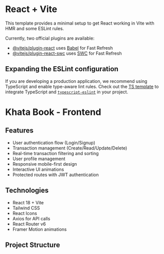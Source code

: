# React + Vite

This template provides a minimal setup to get React working in Vite with HMR and some ESLint rules.

Currently, two official plugins are available:

- [@vitejs/plugin-react](https://github.com/vitejs/vite-plugin-react/blob/main/packages/plugin-react/README.md) uses [Babel](https://babeljs.io/) for Fast Refresh
- [@vitejs/plugin-react-swc](https://github.com/vitejs/vite-plugin-react-swc) uses [SWC](https://swc.rs/) for Fast Refresh

## Expanding the ESLint configuration

If you are developing a production application, we recommend using TypeScript and enable type-aware lint rules. Check out the [TS template](https://github.com/vitejs/vite/tree/main/packages/create-vite/template-react-ts) to integrate TypeScript and [`typescript-eslint`](https://typescript-eslint.io) in your project.


# Khata Book - Frontend

## Features
- User authentication flow (Login/Signup)
- Transaction management (Create/Read/Update/Delete)
- Real-time transaction filtering and sorting
- User profile management
- Responsive mobile-first design
- Interactive UI animations
- Protected routes with JWT authentication

## Technologies
- React 18 + Vite
- Tailwind CSS
- React Icons
- Axios for API calls
- React Router v6
- Framer Motion animations

## Project Structure
